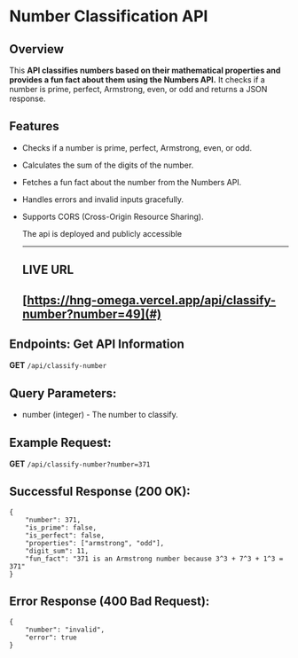 # **Number Classification API**

## **Overview**

This **API classifies numbers based on their mathematical properties and provides a fun fact about them using the Numbers API.** It checks if a number is prime, perfect, Armstrong, even, or odd and returns a JSON response.

## **Features**

* Checks if a number is prime, perfect, Armstrong, even, or odd.

* Calculates the sum of the digits of the number.

* Fetches a fun fact about the number from the Numbers API.

* Handles errors and invalid inputs gracefully.

* Supports CORS (Cross-Origin Resource Sharing).

  The api is deployed and publicly accessible

  ---
  ## **LIVE URL**
  [https://hng-omega.vercel.app/api/classify-number?number=49](#)
  ---

## **Endpoints: Get API Information**

**GET** `/api/classify-number`

## **Query Parameters:**

- number (integer) - The number to classify.

## **Example Request:**

**GET** `/api/classify-number?number=371`

## **Successful Response (200 OK):**

``` 
{
    "number": 371,
    "is_prime": false,
    "is_perfect": false,
    "properties": ["armstrong", "odd"],
    "digit_sum": 11,
    "fun_fact": "371 is an Armstrong number because 3^3 + 7^3 + 1^3 = 371"
}
```

## **Error Response (400 Bad Request):**

```
{
    "number": "invalid",
    "error": true
}
```
